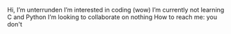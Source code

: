 Hi, I’m unterrunden
I’m interested in coding (wow)
I’m currently not learning C and Python
I’m looking to collaborate on nothing
How to reach me: you don't
